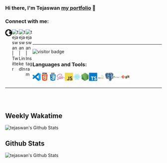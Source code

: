 

### Hi there, I'm Tejaswan [my portfolio][website] 👋


### Connect with me:

[<img align="left" alt="tejaswan.com" width="22px" src="https://raw.githubusercontent.com/iconic/open-iconic/master/svg/globe.svg" />][website]
<!-- [<img align="left" alt="tejaswan | YouTube" width="22px" src="https://cdn.jsdelivr.net/npm/simple-icons@v3/icons/youtube.svg" />][youtube] -->
[<img align="left" alt="tejaswan | Twitter" width="22px" src="https://cdn.jsdelivr.net/npm/simple-icons@v3/icons/twitter.svg" />][twitter]
[<img align="left" alt="tejaswan | LinkedIn" width="22px" src="https://cdn.jsdelivr.net/npm/simple-icons@v3/icons/linkedin.svg" />][linkedin]
[<img align="left" alt="tejaswan | Instagram" width="22px" src="https://cdn.jsdelivr.net/npm/simple-icons@v3/icons/instagram.svg" />][instagram]

<br />
<br />

---
 <img src="https://visitor-badge.deta.dev/badge?page_id=tejaswankallui.tejaswankalluri" alt="visitor badge"/>
 
### Languages and Tools:

<img align="left" alt="Visual Studio Code" width="26px" src="https://raw.githubusercontent.com/github/explore/80688e429a7d4ef2fca1e82350fe8e3517d3494d/topics/visual-studio-code/visual-studio-code.png" />
<img align="left" alt="HTML5" width="26px" src="https://raw.githubusercontent.com/github/explore/80688e429a7d4ef2fca1e82350fe8e3517d3494d/topics/html/html.png" />
<img align="left" alt="CSS3" width="26px" src="https://raw.githubusercontent.com/github/explore/80688e429a7d4ef2fca1e82350fe8e3517d3494d/topics/css/css.png" />
<img align="left" alt="Sass" width="26px" src="https://raw.githubusercontent.com/github/explore/80688e429a7d4ef2fca1e82350fe8e3517d3494d/topics/sass/sass.png" />
<img align="left" alt="JavaScript" width="26px" src="https://raw.githubusercontent.com/github/explore/80688e429a7d4ef2fca1e82350fe8e3517d3494d/topics/javascript/javascript.png" />
<img align="left" alt="React" width="26px" src="https://raw.githubusercontent.com/github/explore/80688e429a7d4ef2fca1e82350fe8e3517d3494d/topics/react/react.png" />
<!--<img align="left" alt="Gatsby" width="26px" src="https://raw.githubusercontent.com/github/explore/e94815998e4e0713912fed477a1f346ec04c3da2/topics/gatsby/gatsby.png" />
<img align="left" alt="GraphQL" width="26px" src="https://raw.githubusercontent.com/github/explore/80688e429a7d4ef2fca1e82350fe8e3517d3494d/topics/graphql/graphql.png" /> -->
<img align="left" alt="Node.js" width="26px" src="https://raw.githubusercontent.com/github/explore/80688e429a7d4ef2fca1e82350fe8e3517d3494d/topics/nodejs/nodejs.png" />
<img align="left" alt="Typescript" width="26px" src="https://raw.githubusercontent.com/github/explore/80688e429a7d4ef2fca1e82350fe8e3517d3494d/topics/typescript/typescript.png" />
<img align="left" alt="MySQL" width="26px" src="https://raw.githubusercontent.com/github/explore/80688e429a7d4ef2fca1e82350fe8e3517d3494d/topics/mysql/mysql.png" />
<img align="left" alt="Postgresql" width="26px" src="https://raw.githubusercontent.com/github/explore/80688e429a7d4ef2fca1e82350fe8e3517d3494d/topics/postgresql/postgresql.png" />
<img align="left" alt="MongoDB" width="26px" src="https://raw.githubusercontent.com/github/explore/80688e429a7d4ef2fca1e82350fe8e3517d3494d/topics/mongodb/mongodb.png" />
<img align="left" alt="Git" width="26px" src="https://raw.githubusercontent.com/github/explore/80688e429a7d4ef2fca1e82350fe8e3517d3494d/topics/git/git.png" />

<br />
<br />

---


<br />
<br />

## Weekly Wakatime

<img alt="tejaswan's Github Stats" src="https://github-readme-stats.vercel.app/api/wakatime?username=tejaswan&layout=compact" />

## Github Stats

<img  alt="tejaswan's Github Stats" src="https://github-readme-stats.vercel.app/api?username=tejaswankalluri&show_icons=true&hide_border=true" />



[website]: https://tejaswan.me
[twitter]: https://twitter.com/tejaswan1
<!-- [youtube]: https://www.youtube.com/channel/UCE6CGqVEN9wOTZcPKXNNy0g?view_as=subscriber -->
[instagram]: https://instagram.com/tejaswan_techtoe
[linkedin]: https://www.linkedin.com/in/tejaswan-kalluri/
